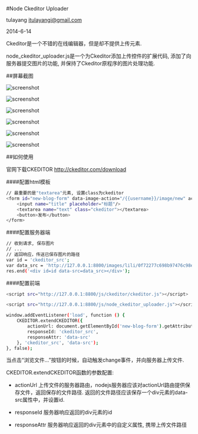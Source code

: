#Node Ckeditor Uploader

tulayang 
itulayangi@gmail.com

2014-6-14

Ckeditor是一个不错的在线编辑器，但是却不提供上传元素. 

node_ckeditor_uploader.js是一个为Ckeditor添加上传控件的扩展代码, 添加了向服务器提交图片的功能, 并保持了Ckeditor原程序的图片处理功能.

##屏幕截图

![screenshot](http://d2.freep.cn/3tb_140614203123qmef533354.png)

![screenshot](http://d2.freep.cn/3tb_140614203123al07533354.png)

![screenshot](http://d3.freep.cn/3tb_140614203123ln1a533354.png)

![screenshot](http://d3.freep.cn/3tb_1406142031231dpc533354.png)

![screenshot](http://d2.freep.cn/3tb_140614203124xfvu533354.png)

![screenshot](http://d3.freep.cn/3tb_140614203124e07n533354.png)

##如何使用

官网下载CKEDITOR http://ckeditor.com/download

####配置html模板
```sh
// 最重要的是"textarea"元素, 设置class为ckeditor
<form id="new-blog-form" data-image-action="/{{username}}/image/new" action="/{{username}}/blog/new" method="post">
    <input name="title" placeholder="标题"/>
    <textarea name="text" class="ckeditor"></textarea>
    <button>发布</button>
</form>
```

####配置服务器端
```sh
// 收到请求, 保存图片
// ...
// 返回响应，传送已保存图片的路径
var id = 'ckeditor_src';
var data_src = 'http://127.0.0.1:8800/images/lili/0f72277c698b97476c98e15f8c4665bd.jpg'
res.end('<div id=id data-src=data_src></div>');
```

####配置前端

```sh
<script src="http://127.0.0.1:8800/js/ckeditor/ckeditor.js"></script>
```
```sh
<script src="http://127.0.0.1:8800/js/node_ckeditor_uploader.js"></script>
```
```sh
window.addEventListener('load', function () {
    CKEDITOR.extendCKEDITOR({
        actionUrl: document.getElementById('new-blog-form').getAttribute('data-image-action'),
        responseId: 'ckeditor_src',
        responseAttr: 'data-src'
    }, 'ckeditor_src', 'data-src');
}, false);
```
当点击“浏览文件...”按钮的时候，自动触发change事件，并向服务器上传文件. 

CKEDITOR.extendCKEDITOR函数的参数配置:

* actionUrl 上传文件的服务器路由，nodejs服务器应该对actionUrl路由提供保存文件，返回保存的文件路径.
返回的文件路径应该保存一个div元素的data-src属性中，并设置id.

* responseId 服务器响应返回的div元素的id

* responseAttr 服务器响应返回的div元素中的自定义属性, 携带上传文件路径
